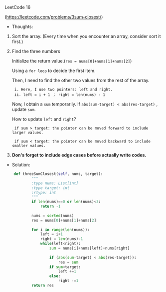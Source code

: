 LeetCode 16

(https://leetcode.com/problems/3sum-closest/)

* Thoughts:

1. Sort the array. (Every time when you encounter an array, consider sort it first.)
2. Find the three numbers

	Initialize the return value.(`res = nums[0]+nums[1]+nums[2]`)
	
	Using a `for loop` to decide the first item.
	
	Then, I need to find the other two values from the rest of the array.
	
		i. Here, I use two pointers: left and right.
		ii. left = i + 1 ； right = len(nums) - 1
	
	Now, I obtain a `sum` temporarily. If `abs(sum-target) < abs(res-target)`	, update `sum`.
	
	How to update `left` and `right`?
	
		if sum > target: the pointer can be moved forward to include larger values.
		
		if sum < target: the pointer can be moved backward to include smaller values.


3. **Don's forget to include edge cases before actually write codes.**
		
		
		

* Solution:

```python
	def threeSumClosest(self, nums, target):
	        """
	        :type nums: List[int]
	        :type target: int
	        :rtype: int
	        """
	        if len(nums)==0 or len(nums)<3:
	            return -1
	        
	        nums = sorted(nums)
	        res = nums[0]+nums[1]+nums[2]
	        
	        for i in range(len(nums)):
	            left = i+1
	            right = len(nums)-1
	            while(left<right):
	                sum = nums[i]+nums[left]+nums[right]
	                
	                if (abs(sum-target) < abs(res-target)):
	                    res = sum
	                if sum<target:
	                    left +=1
	                else:
	                    right -=1
	        return res
```


		